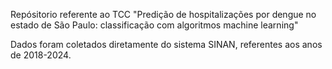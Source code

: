 Repósitorio referente ao TCC "Predição de hospitalizações por dengue no estado de São Paulo: 
classificação com algoritmos machine learning"

Dados foram coletados diretamente do sistema SINAN, referentes aos anos de 2018-2024.
